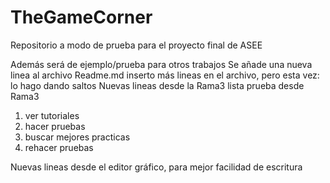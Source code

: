 # TheGameCorner
Repositorio a modo de prueba para el proyecto final de ASEE

Además será de ejemplo/prueba para otros trabajos
Se añade una nueva linea al archivo Readme.md
inserto más lineas en el archivo, pero esta vez:
lo hago dando saltos
Nuevas lineas desde la Rama3 
 lista prueba desde Rama3
1. ver tutoriales
2. hacer pruebas
3. buscar mejores practicas
4. rehacer pruebas

Nuevas lineas desde el editor gráfico, para mejor facilidad de escritura

